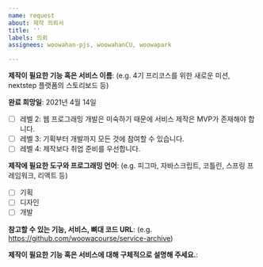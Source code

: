 ```yaml
---
name: request
about: 제작 의뢰서
title: ''
labels: 의뢰
assignees: woowahan-pjs, woowahanCU, woowapark

---
```


**제작이 필요한 기능 혹은 서비스 이름**:
(e.g. 4기 프리코스를 위한 새로운 미션, nextstep 플랫폼의 스토리보드 등)

**완료 희망일**: 2021년 4월 14일

- [ ] 레벨 2: 웹 프로그래밍 개발은 미숙하기 때문에 서비스 제작은 MVP가 존재해야 합니다.
- [ ] 레벨 3: 기획부터 개발까지 모든 것에 참여할 수 있습니다.
- [ ] 레벨 4: 제작보다 취업 준비를 우선합니다.

**제작에 필요한 도구와 프로그래밍 언어**: 
(e.g. 피그마, 자바스크립트, 코틀린, 스프링 프레임워크, 리액트 등)

- [ ] 기획
- [ ] 디자인
- [ ] 개발

**참고할 수 있는 기능, 서비스, 뼈대 코드 URL**: 
(e.g. https://github.com/woowacourse/service-archive)

**제작이 필요한 기능 혹은 서비스에 대해 구체적으로 설명해 주세요.**:
